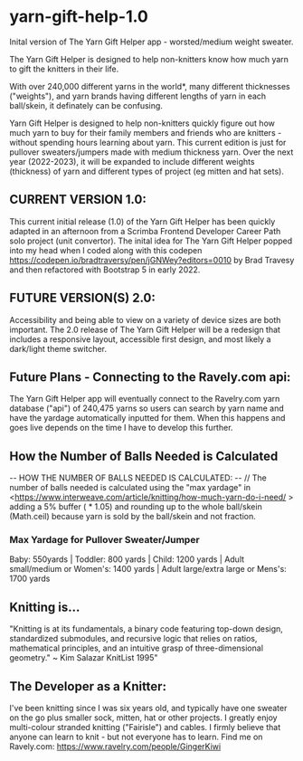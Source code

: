 # yarn-gift-help-1.0
Inital version of The Yarn Gift Helper app - worsted/medium weight sweater.

The Yarn Gift Helper is designed to help non-knitters know how much yarn to gift the knitters in their life. 

With over 240,000 different yarns in the world*, many different thicknesses ("weights"), and yarn brands having different lengths of yarn in each ball/skein, it definately can be confusing.

Yarn Gift Helper is designed to help non-knitters quickly figure out how much yarn to buy for their family members and friends who are knitters - without spending hours learning about yarn. This current edition is just for pullover sweaters/jumpers made with medium thickness yarn. Over the next year (2022-2023), it will be expanded to include different weights (thickness) of yarn and different types of project (eg mitten and hat sets).


## CURRENT VERSION 1.0: 

This current initial release (1.0) of the Yarn Gift Helper has been quickly adapted in an afternoon from a Scrimba Frontend Developer Career Path solo project (unit convertor). The inital idea for The Yarn Gift Helper popped into my head when I coded along with this codepen <https://codepen.io/bradtraversy/pen/jGNWey?editors=0010> by Brad Travesy and then refactored with Bootstrap 5 in early 2022.

## FUTURE VERSION(S) 2.0:

Accessibility and being able to view on a variety of device sizes are both important. The 2.0 release of The Yarn Gift Helper will be a redesign that includes a responsive layout, accessible first design, and most likely a dark/light theme switcher.

## Future Plans - Connecting to the Ravely.com api: 

The Yarn Gift Helper app will eventually connect to the Ravelry.com yarn database ("api") of 240,475 yarns so users can search by yarn name and have the yardage automatically inputted for them. When this happens and goes live depends on the time I have to develop this further.

## How the Number of Balls Needed is Calculated

-- HOW THE NUMBER OF BALLS NEEDED IS CALCULATED: -- //
The number of balls needed is calculated using the "max yardage" in <https://www.interweave.com/article/knitting/how-much-yarn-do-i-need/ > adding a 5% buffer ( * 1.05) and rounding up to the whole ball/skein (Math.ceil) because yarn is sold by the ball/skein and not fraction.
### Max Yardage for Pullover Sweater/Jumper
Baby: 550yards | Toddler: 800 yards | Child: 1200 yards | Adult small/medium or Women's: 1400 yards | Adult large/extra large or Mens's: 1700 yards

## Knitting is...

"Knitting is at its fundamentals, a binary code featuring top-down design, standardized submodules, and recursive logic that relies on ratios, mathematical principles, and an intuitive grasp of three-dimensional geometry." ~ Kim Salazar KnitList 1995"

## The Developer as a Knitter:

I've been knitting since I was six years old, and typically have one sweater on the go plus smaller sock, mitten, hat or other projects. I greatly enjoy multi-colour stranded knitting ("Fairisle") and cables. I firmly believe that anyone can learn to knit - but not everyone has to learn. Find me on Ravely.com: https://www.ravelry.com/people/GingerKiwi
